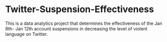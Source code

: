 # Twitter-Suspension-Effectiveness
This is a data analytics project that determines the effectiveness of the Jan 8th- Jan 12th account suspensions in decreasing the level of violent language on Twitter. 
